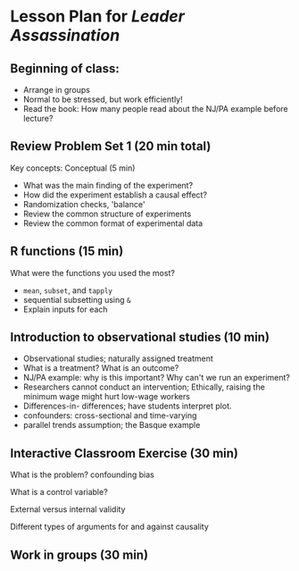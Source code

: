 # Lesson Plan for *Leader Assassination*

## Beginning of class:

 - Arrange in groups
 - Normal to be stressed, but work efficiently!
 - Read the book: How many people read about the NJ/PA example before lecture?

## Review Problem Set 1 (20 min total)

Key concepts: Conceptual (5 min)

 * What was the main finding of the experiment?
 * How did the experiment establish a causal effect?
 * Randomization checks, 'balance'
 * Review the common structure of experiments
 * Review the common format of experimental data

## R functions (15 min)

What were the functions you used the most?

 * `mean`, `subset`, and `tapply`
 * sequential subsetting using `&`
 * Explain inputs for each

## Introduction to observational studies (10 min)

 * Observational studies; naturally assigned treatment
 * What is a treatment? What is an outcome?
 * NJ/PA example: why is this important? Why can't we run an experiment?
 * Researchers cannot conduct an intervention; Ethically, raising the minimum wage might hurt low-wage workers
 * Differences-in- differences; have students interpret plot.
 * confounders: cross-sectional and time-varying
 * parallel trends assumption; the Basque example

## Interactive Classroom Exercise (30 min)

What is the problem? confounding bias

What is a control variable?

External versus internal validity

Different types of arguments for and against causality

## Work in groups (30 min)

